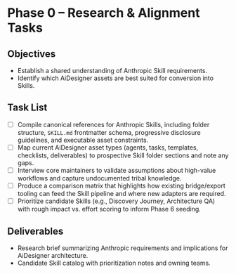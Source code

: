 # Phase 0 – Research & Alignment Tasks

## Objectives

- Establish a shared understanding of Anthropic Skill requirements.
- Identify which AiDesigner assets are best suited for conversion into Skills.

## Task List

- [ ] Compile canonical references for Anthropic Skills, including folder structure, `SKILL.md` frontmatter schema, progressive disclosure guidelines, and executable asset constraints.
- [ ] Map current AiDesigner asset types (agents, tasks, templates, checklists, deliverables) to prospective Skill folder sections and note any gaps.
- [ ] Interview core maintainers to validate assumptions about high-value workflows and capture undocumented tribal knowledge.
- [ ] Produce a comparison matrix that highlights how existing bridge/export tooling can feed the Skill pipeline and where new adapters are required.
- [ ] Prioritize candidate Skills (e.g., Discovery Journey, Architecture QA) with rough impact vs. effort scoring to inform Phase 6 seeding.

## Deliverables

- Research brief summarizing Anthropic requirements and implications for AiDesigner architecture.
- Candidate Skill catalog with prioritization notes and owning teams.
